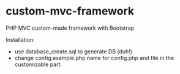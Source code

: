 custom-mvc-framework
====================

PHP MVC custom-made framework with Bootstrap

Installation:
 - use database_create.sql to generate DB (duh!)
 - change config.example.php name for config.php and file in the customizable part.
